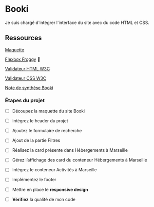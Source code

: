 # Booki

Je suis chargé d'intégrer l'interface du site avec du code HTML et CSS.

## Ressources
[Maquette](https://www.figma.com/file/r9YJyUkpVdrxzBBKGH7reY/Maquettes-Booki-(desktop%2C-mobile%2C-tablette)?type=design&node-id=3-0&mode=design&t=ZwZ6qFc3nfcvpBjZ-0) 

[Flexbox Froggy](https://flexboxfroggy.com/#fr) :frog: 

[Validateur HTML W3C](https://validator.w3.org/)

[Validateur CSS W3C](https://jigsaw.w3.org/css-validator/validator.html.fr)

[Note de synthèse Booki](https://course.oc-static.com/projects/D%C3%A9veloppeur+Web/DW_P2+HTML+CSS+Booki/DW+Booki+-+Note+de+synthese.pdf)

### Étapes du projet

- [ ] Découpez la maquette du site Booki
- [ ] Intégrez le header du projet
- [ ] Ajoutez le formulaire de recherche
- [ ] Ajout de la partie Filtres
- [ ] Réalisez la card présente dans Hébergements à Marseille
- [ ] Gérez l’affichage des card du conteneur Hébergements à Marseille
- [ ] Intégrez le conteneur Activités à Marseille 
- [ ] Implémentez le footer
- [ ] Mettre en place le **responsive design**
- [ ] **Vérifiez** la qualité de mon code

